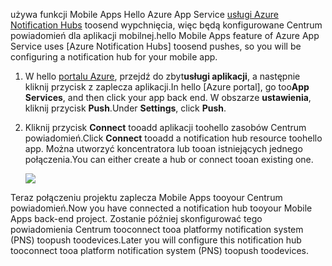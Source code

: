 <span data-ttu-id="2cef6-101">używa funkcji Mobile Apps Hello Azure App Service [usługi Azure Notification Hubs] toosend wypchnięcia, więc będą konfigurowane Centrum powiadomień dla aplikacji mobilnej.</span><span class="sxs-lookup"><span data-stu-id="2cef6-101">hello Mobile Apps feature of Azure App Service uses [Azure Notification Hubs] toosend pushes, so you will be configuring a notification hub for your mobile app.</span></span>

1. <span data-ttu-id="2cef6-102">W hello [portalu Azure], przejdź do zbyt**usługi aplikacji**, a następnie kliknij przycisk z zaplecza aplikacji.</span><span class="sxs-lookup"><span data-stu-id="2cef6-102">In hello [Azure portal], go too**App Services**, and then click your app back end.</span></span> <span data-ttu-id="2cef6-103">W obszarze **ustawienia**, kliknij przycisk **Push**.</span><span class="sxs-lookup"><span data-stu-id="2cef6-103">Under **Settings**, click **Push**.</span></span>
2. <span data-ttu-id="2cef6-104">Kliknij przycisk **Connect** tooadd aplikacji toohello zasobów Centrum powiadomień.</span><span class="sxs-lookup"><span data-stu-id="2cef6-104">Click **Connect** tooadd a notification hub resource toohello app.</span></span> <span data-ttu-id="2cef6-105">Można utworzyć koncentratora lub tooan istniejących jednego połączenia.</span><span class="sxs-lookup"><span data-stu-id="2cef6-105">You can either create a hub or connect tooan existing one.</span></span>

    ![](./media/app-service-mobile-create-notification-hub/configure-hub-flow.png)

<span data-ttu-id="2cef6-106">Teraz połączeniu projektu zaplecza Mobile Apps tooyour Centrum powiadomień.</span><span class="sxs-lookup"><span data-stu-id="2cef6-106">Now you have connected a notification hub tooyour Mobile Apps back-end project.</span></span> <span data-ttu-id="2cef6-107">Zostanie później skonfigurować tego powiadomienia Centrum tooconnect tooa platformy notification system (PNS) toopush toodevices.</span><span class="sxs-lookup"><span data-stu-id="2cef6-107">Later you will configure this notification hub tooconnect tooa platform notification system (PNS) toopush toodevices.</span></span>

[portalu Azure]: https://portal.azure.com/
[usługi Azure Notification Hubs]: https://azure.microsoft.com/en-us/documentation/articles/notification-hubs-push-notification-overview/
